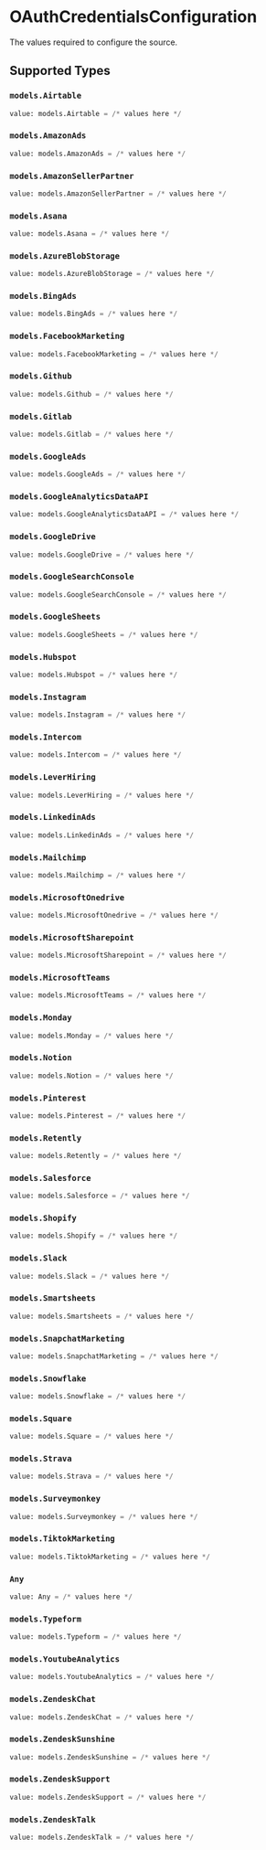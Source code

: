 # OAuthCredentialsConfiguration

The values required to configure the source.


## Supported Types

### `models.Airtable`

```python
value: models.Airtable = /* values here */
```

### `models.AmazonAds`

```python
value: models.AmazonAds = /* values here */
```

### `models.AmazonSellerPartner`

```python
value: models.AmazonSellerPartner = /* values here */
```

### `models.Asana`

```python
value: models.Asana = /* values here */
```

### `models.AzureBlobStorage`

```python
value: models.AzureBlobStorage = /* values here */
```

### `models.BingAds`

```python
value: models.BingAds = /* values here */
```

### `models.FacebookMarketing`

```python
value: models.FacebookMarketing = /* values here */
```

### `models.Github`

```python
value: models.Github = /* values here */
```

### `models.Gitlab`

```python
value: models.Gitlab = /* values here */
```

### `models.GoogleAds`

```python
value: models.GoogleAds = /* values here */
```

### `models.GoogleAnalyticsDataAPI`

```python
value: models.GoogleAnalyticsDataAPI = /* values here */
```

### `models.GoogleDrive`

```python
value: models.GoogleDrive = /* values here */
```

### `models.GoogleSearchConsole`

```python
value: models.GoogleSearchConsole = /* values here */
```

### `models.GoogleSheets`

```python
value: models.GoogleSheets = /* values here */
```

### `models.Hubspot`

```python
value: models.Hubspot = /* values here */
```

### `models.Instagram`

```python
value: models.Instagram = /* values here */
```

### `models.Intercom`

```python
value: models.Intercom = /* values here */
```

### `models.LeverHiring`

```python
value: models.LeverHiring = /* values here */
```

### `models.LinkedinAds`

```python
value: models.LinkedinAds = /* values here */
```

### `models.Mailchimp`

```python
value: models.Mailchimp = /* values here */
```

### `models.MicrosoftOnedrive`

```python
value: models.MicrosoftOnedrive = /* values here */
```

### `models.MicrosoftSharepoint`

```python
value: models.MicrosoftSharepoint = /* values here */
```

### `models.MicrosoftTeams`

```python
value: models.MicrosoftTeams = /* values here */
```

### `models.Monday`

```python
value: models.Monday = /* values here */
```

### `models.Notion`

```python
value: models.Notion = /* values here */
```

### `models.Pinterest`

```python
value: models.Pinterest = /* values here */
```

### `models.Retently`

```python
value: models.Retently = /* values here */
```

### `models.Salesforce`

```python
value: models.Salesforce = /* values here */
```

### `models.Shopify`

```python
value: models.Shopify = /* values here */
```

### `models.Slack`

```python
value: models.Slack = /* values here */
```

### `models.Smartsheets`

```python
value: models.Smartsheets = /* values here */
```

### `models.SnapchatMarketing`

```python
value: models.SnapchatMarketing = /* values here */
```

### `models.Snowflake`

```python
value: models.Snowflake = /* values here */
```

### `models.Square`

```python
value: models.Square = /* values here */
```

### `models.Strava`

```python
value: models.Strava = /* values here */
```

### `models.Surveymonkey`

```python
value: models.Surveymonkey = /* values here */
```

### `models.TiktokMarketing`

```python
value: models.TiktokMarketing = /* values here */
```

### `Any`

```python
value: Any = /* values here */
```

### `models.Typeform`

```python
value: models.Typeform = /* values here */
```

### `models.YoutubeAnalytics`

```python
value: models.YoutubeAnalytics = /* values here */
```

### `models.ZendeskChat`

```python
value: models.ZendeskChat = /* values here */
```

### `models.ZendeskSunshine`

```python
value: models.ZendeskSunshine = /* values here */
```

### `models.ZendeskSupport`

```python
value: models.ZendeskSupport = /* values here */
```

### `models.ZendeskTalk`

```python
value: models.ZendeskTalk = /* values here */
```

